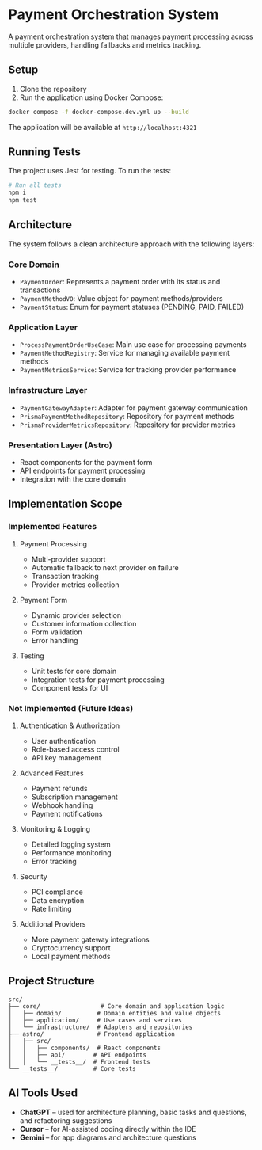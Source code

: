 # Payment Orchestration System

A payment orchestration system that manages payment processing across multiple providers, handling fallbacks and metrics tracking.

## Setup

1. Clone the repository
2. Run the application using Docker Compose:

```bash
docker compose -f docker-compose.dev.yml up --build
```

The application will be available at `http://localhost:4321`

## Running Tests

The project uses Jest for testing. To run the tests:

```bash
# Run all tests
npm i
npm test
```

## Architecture

The system follows a clean architecture approach with the following layers:

### Core Domain

- `PaymentOrder`: Represents a payment order with its status and transactions
- `PaymentMethodVO`: Value object for payment methods/providers
- `PaymentStatus`: Enum for payment statuses (PENDING, PAID, FAILED)

### Application Layer

- `ProcessPaymentOrderUseCase`: Main use case for processing payments
- `PaymentMethodRegistry`: Service for managing available payment methods
- `PaymentMetricsService`: Service for tracking provider performance

### Infrastructure Layer

- `PaymentGatewayAdapter`: Adapter for payment gateway communication
- `PrismaPaymentMethodRepository`: Repository for payment methods
- `PrismaProviderMetricsRepository`: Repository for provider metrics

### Presentation Layer (Astro)

- React components for the payment form
- API endpoints for payment processing
- Integration with the core domain

## Implementation Scope

### Implemented Features

1. Payment Processing

   - Multi-provider support
   - Automatic fallback to next provider on failure
   - Transaction tracking
   - Provider metrics collection

2. Payment Form

   - Dynamic provider selection
   - Customer information collection
   - Form validation
   - Error handling

3. Testing
   - Unit tests for core domain
   - Integration tests for payment processing
   - Component tests for UI

### Not Implemented (Future Ideas)

1. Authentication & Authorization

   - User authentication
   - Role-based access control
   - API key management

2. Advanced Features

   - Payment refunds
   - Subscription management
   - Webhook handling
   - Payment notifications

3. Monitoring & Logging

   - Detailed logging system
   - Performance monitoring
   - Error tracking

4. Security

   - PCI compliance
   - Data encryption
   - Rate limiting

5. Additional Providers
   - More payment gateway integrations
   - Cryptocurrency support
   - Local payment methods

## Project Structure

```
src/
├── core/                 # Core domain and application logic
│   ├── domain/          # Domain entities and value objects
│   ├── application/     # Use cases and services
│   └── infrastructure/  # Adapters and repositories
├── astro/               # Frontend application
│   ├── src/
│   │   ├── components/  # React components
│   │   ├── api/        # API endpoints
│   │   └── __tests__/  # Frontend tests
└── __tests__/          # Core tests
```

## AI Tools Used

- **ChatGPT** – used for architecture planning, basic tasks and questions, and refactoring suggestions
- **Cursor** – for AI-assisted coding directly within the IDE
- **Gemini** – for app diagrams and architecture questions
